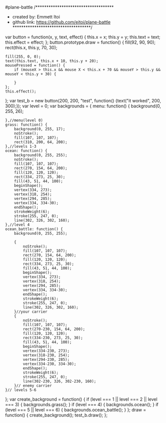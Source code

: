 #plane-battle
/************************************
 * created by: Emmett Itoi
 * github link: https://github.com/eitoi/plane-battle
************************************/

var button = function(x, y, text, effect) {
    this.x = x;
    this.y = y;
    this.text = text;
    this.effect = effect;
};
button.prototype.draw = function() {
    fill(92, 90, 90);
    rect(this.x, this.y, 70, 30);
    
    fill(255, 0, 0);
    text(this.text, this.x + 10, this.y + 20);
    mousePressed = function() {
        if (mouseX > this.x && mouse X < this.x + 70 && mouseY > this.y && mouseY < this.y + 30) {
            
        }
    };
    this.effect();
};
var test_b = new button(200, 200, "test", function() {text("it worked", 200, 300);});
var level = 0;
var backgrounds = {
    menu: function() {
        background(0, 255, 26);
        
    },//menu(level 0)
    grass: function() {
        background(0, 255, 17);
        noStroke();
        fill(107, 107, 107);
        rect(310, 200, 64, 200);
    },//levels 1-3
    ocean: function() {
        background(0, 255, 255);
        noStroke();
        fill(107, 107, 107);
        rect(270, 154, 64, 200);
        fill(120, 120, 120);
        rect(334, 273, 25, 30);
        fill(43, 51, 44, 100);
        beginShape();
        vertex(334, 273);
        vertex(318, 254);
        vertex(294, 285);
        vertex(334, 334-30);
        endShape();
        strokeWeight(6);
        stroke(255, 247, 0);
        line(302, 326, 302, 160);
    },//level 4
    ocean_battle: function() {
        background(0, 255, 255);
        
        {
            noStroke();
            fill(107, 107, 107);
            rect(270, 154, 64, 200);
            fill(120, 120, 120);
            rect(334, 273, 25, 30);
            fill(43, 51, 44, 100);
            beginShape();
            vertex(334, 273);
            vertex(318, 254);
            vertex(294, 285);
            vertex(334, 334-30);
            endShape();
            strokeWeight(6);
            stroke(255, 247, 0);
            line(302, 326, 302, 160);
        }//your carrier
        {
            noStroke();
            fill(107, 107, 107);
            rect(270-230, 154, 64, 200);
            fill(120, 120, 120);
            rect(334-230, 273, 25, 30);
            fill(43, 51, 44, 100);
            beginShape();
            vertex(334-230, 273);
            vertex(318-230, 254);
            vertex(294-230, 285);
            vertex(334-230, 334-30);
            endShape();
            strokeWeight(6);
            stroke(255, 247, 0);
            line(302-230, 326, 302-230, 160);
        }// enemy carrier
    }// levels 5-6
};
var create_background = function() {
    if (level === 1 || level === 2 || level === 3) {
        backgrounds.grass();
    }
    if (level === 4) {
        backgrounds.ocean();
    }
    if (level === 5 || level === 6) {
        backgrounds.ocean_battle();
    }
};
draw = function() {
    create_background();
    test_b.draw();
};
